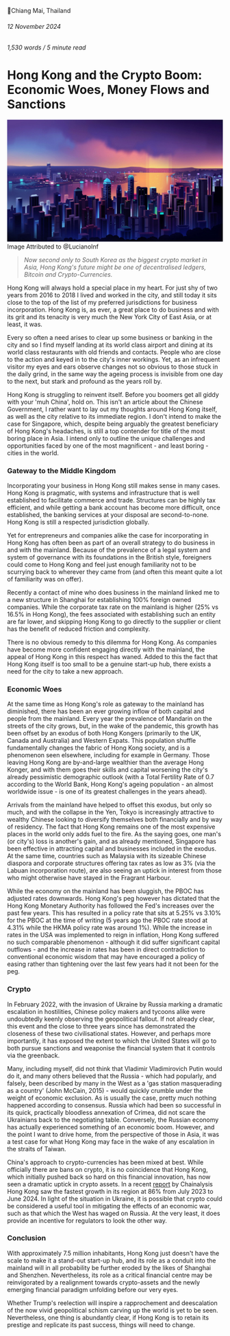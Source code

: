 📍Chiang Mai, Thailand

###### 12 November 2024

###### 1,530 words / 5 minute read

# Hong Kong and the Crypto Boom: Economic Woes, Money Flows and Sanctions

![hong_kong](/static/hong_kong_002.jpg)
Image Attributed to @LucianoInf

> _Now second only to South Korea as the biggest crypto market in Asia, Hong Kong's future might be one of decentralised ledgers, Bitcoin and Crypto-Currencies._

Hong Kong will always hold a special place in my heart. For just shy of two years from 2016 to 2018 I lived and worked in the city, and still today it sits close to the top of the list of my preferred jurisdictions for business incorporation. Hong Kong is, as ever, a great place to do business and with its grit and its tenacity is very much the New York City of East Asia, or at least, it was.

Every so often a need arises to clear up some business or banking in the city and so I find myself landing at its world class airport and dining at its world class restaurants with old friends and contacts. People who are close to the action and keyed in to the city's inner workings. Yet, as an infrequent visitor my eyes and ears observe changes not so obvious to those stuck in the daily grind, in the same way the ageing process is invisible from one day to the next, but stark and profound as the years roll by.

Hong Kong is struggling to reinvent itself. Before you boomers get all giddy with your 'muh China', hold on. This isn't an article about the Chinese Government, I rather want to lay out my thoughts around Hong Kong itself, as well as the city relative to its immediate region. I don't intend to make the case for Singapore, which, despite being arguably the greatest beneficiary of Hong Kong's headaches, is still a top contender for title of the most boring place in Asia. I intend only to outline the unique challenges and opportunities faced by one of the most magnificent - and least boring - cities in the world.

### Gateway to the Middle Kingdom

Incorporating your business in Hong Kong still makes sense in many cases. Hong Kong is pragmatic, with systems and infrastructure that is well established to facilitate commerce and trade. Structures can be highly tax efficient, and while getting a bank account has become more difficult, once established, the banking services at your disposal are second-to-none. Hong Kong is still a respected jurisdiction globally.

Yet for entrepreneurs and companies alike the case for incorporating in Hong Kong has often been as part of an overall strategy to do business in and with the mainland. Because of the prevalence of a legal system and system of governance with its foundations in the British style, foreigners could come to Hong Kong and feel just enough familiarity not to be scurrying back to wherever they came from (and often this meant quite a lot of familiarity was on offer).

Recently a contact of mine who does business in the mainland linked me to a new structure in Shanghai for establishing 100% foreign owned companies. While the corporate tax rate on the mainland is higher (25% vs 16.5% in Hong Kong), the fees associated with establishing such an entity are far lower, and skipping Hong Kong to go directly to the supplier or client has the benefit of reduced friction and complexity.

There is no obvious remedy to this dilemma for Hong Kong. As companies have become more confident engaging directly with the mainland, the appeal of Hong Kong in this respect has waned. Added to this the fact that Hong Kong itself is too small to be a genuine start-up hub, there exists a need for the city to take a new approach.

### Economic Woes

At the same time as Hong Kong's role as gateway to the mainland has diminished, there has been an ever growing inflow of both capital and people from the mainland. Every year the prevalence of Mandarin on the streets of the city grows, but, in the wake of the pandemic, this growth has been offset by an exodus of both Hong Kongers (primarily to the UK, Canada and Australia) and Western Expats. This population shuffle fundamentally changes the fabric of Hong Kong society, and is a phenomenon seen elsewhere, including for example in Germany. Those leaving Hong Kong are by-and-large wealthier than the average Hong Konger, and with them goes their skills and capital worsening the city's already pessimistic demographic outlook (with a Total Fertility Rate of 0.7 according to the World Bank, Hong Kong's ageing population - an almost worldwide issue - is one of its greatest challenges in the years ahead).

Arrivals from the mainland have helped to offset this exodus, but only so much, and with the collapse in the Yen, Tokyo is increasingly attractive to wealthy Chinese looking to diversify themselves both financially and by way of residency. The fact that Hong Kong remains one of the most expensive places in the world only adds fuel to the fire. As the saying goes, one man's (or city's) loss is another's gain, and as already mentioned, Singapore has been effective in attracting capital and businesses included in the exodus. At the same time, countries such as Malaysia with its sizeable Chinese diaspora and corporate structures offering tax rates as low as 3% (via the Labuan incorporation route), are also seeing an uptick in interest from those who might otherwise have stayed in the Fragrant Harbour.

While the economy on the mainland has been sluggish, the PBOC has adjusted rates downwards. Hong Kong's peg however has dictated that the Hong Kong Monetary Authority has followed the Fed's increases over the past few years. This has resulted in a policy rate that sits at 5.25% vs 3.10% for the PBOC at the time of writing (5 years ago the PBOC rate stood at 4.31% while the HKMA policy rate was around 1%). While the increase in rates in the USA was implemented to reign in inflation, Hong Kong suffered no such comparable phenomenon - although it did suffer significant capital outflows - and the increase in rates has been in direct contradiction to conventional economic wisdom that may have encouraged a policy of easing rather than tightening over the last few years had it not been for the peg.

### Crypto

In February 2022, with the invasion of Ukraine by Russia marking a dramatic escalation in hostilities, Chinese policy makers and tycoons alike were undoubtedly keenly observing the geopolitical fallout. If not already clear, this event and the close to three years since has demonstrated the closeness of these two civilisational states. However, and perhaps more importantly, it has exposed the extent to which the United States will go to both pursue sanctions and weaponise the financial system that it controls via the greenback.

Many, including myself, did not think that Vladimir Vladimirovich Putin would do it, and many others believed that the Russia - which had popularly, and falsely, been described by many in the West as a 'gas station masquerading as a country' (John McCain, 2015) - would quickly crumble under the weight of economic exclusion. As is usually the case, pretty much nothing happened according to consensus. Russia which had been so successful in its quick, practically bloodless annexation of Crimea, did not scare the Ukrainians back to the negotiating table. Conversely, the Russian economy has actually experienced something of an economic boom. However, and the point I want to drive home, from the perspective of those in Asia, it was a test case for what Hong Kong may face in the wake of any escalation in the straits of Taiwan.

China's approach to crypto-currencies has been mixed at best. While officially there are bans on crypto, it is no coincidence that Hong Kong, which initially pushed back so hard on this financial innovation, has now seen a dramatic uptick in crypto assets. In a recent [report](https://www.chainalysis.com/blog/eastern-asia-crypto-adoption-2024/) by Chainalysis Hong Kong saw the fastest growth in its region at 86% from July 2023 to June 2024. In light of the situation in Ukraine, it is possible that crypto could be considered a useful tool in mitigating the effects of an economic war, such as that which the West has waged on Russia. At the very least, it does provide an incentive for regulators to look the other way.

### Conclusion

With approximately 7.5 million inhabitants, Hong Kong just doesn't have the scale to make it a stand-out start-up hub, and its role as a conduit into the mainland will in all probability be further eroded by the likes of Shanghai and Shenzhen. Nevertheless, its role as a critical financial centre may be reinvigorated by a realignment towards crypto-assets and the newly emerging financial paradigm unfolding before our very eyes.

Whether Trump's reelection will inspire a rapprochement and deescalation of the now vivid geopolitical schism carving up the world is yet to be seen. Nevertheless, one thing is abundantly clear, if Hong Kong is to retain its prestige and replicate its past success, things will need to change.
